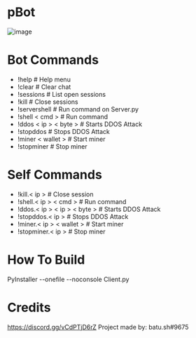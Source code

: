 # pBot
![image](https://user-images.githubusercontent.com/104208624/198850198-bba917b1-3135-430f-8b21-cbd987fcd48e.png)

# Bot Commands
* !help                   # Help menu
* !clear                  # Clear chat
* !sessions               # List open sessions
* !kill                   # Close sessions
* !servershell            # Run command on Server.py
* !shell < cmd >          # Run command
* !ddos < ip > < byte >   # Starts DDOS Attack
* !stopddos               # Stops DDOS Attack
* !miner < wallet >       # Start miner
* !stopminer              # Stop miner

# Self Commands
* !kill.< ip >                  # Close session
* !shell.< ip > < cmd >         # Run command
* !ddos.< ip > < ip > < byte >  # Starts DDOS Attack
* !stopddos.< ip >              # Stops DDOS Attack
* !miner.< ip > < wallet >      # Start miner
* !stopminer.< ip >             # Stop miner

# How To Build
PyInstaller --onefile --noconsole Client.py

# Credits
https://discord.gg/vCdPTjD6rZ
Project made by: batu.sh#9675
